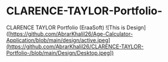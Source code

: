 # CLARENCE-TAYLOR-Portfolio-
CLARENCE TAYLOR Portfolio  (EraaSoft)
![This is Design]([https://github.com/AbrarKhalil26/Age-Calculator-Application/blob/main/design/active.jpeg](https://github.com/AbrarKhalil26/CLARENCE-TAYLOR-Portfolio-/blob/main/Design/Desktop.jpeg])
